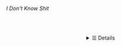 ###### I Don't Know Shit

<p align="center">
    <br />
    <details>
        <summary align="center">&#9776; Details</summary>
        <h2></h2>
        <br />
        <details>
          <summary align="center">Languages And Tools</summary>
          <div align="center">
              <img src="https://img.shields.io/badge/javascript%20-%23323330.svg?&style=for-the-badge&logo=javascript&logoColor=%23F7DF1E">
              <img src="https://img.shields.io/badge/discord.js%20-%23323330.svg?&style=for-the-badge&logo=discord">
              <img src="https://img.shields.io/badge/Mongo%20DB%20-%23323330.svg?&style=for-the-badge&logo=mongodb">
              <img src="https://img.shields.io/badge/VS Code-%23323330.svg?&style=for-the-badge&logo=visualstudiocode&logoColor=007ACC">
            <div />
        </details>
        <h2></h2>
        <details>
          <summary align="center">Contact</summary>
          <p align="center">
              <samp>
                  &#128172;
                  <a href="" target="_blank">Discord</a>
              </samp>
          </p>
        </details>
        <h2></h2>
        <p align="center">
            <a href="httpS://discord.com/users/722647978577363026">
                <img
                src="https://lanyard-profile-readme.vercel.app/api/722647978577363026"m
                alt="Discord Profile Card"
                />
            </a>
        </p>
        <h2></h2>
        <p>
            <a href="#" target="_blank">
                <img
            alt="Top Used Language"
            src="https://github-readme-stats.vercel.app/api/top-langs/?bg_color=00000000&layout=compact&username=MaiKokain&hide_border=true&title_color=373e4d&text_color=3b4252"
          />
          <img
            alt="GitHub Stats"
            src="https://github-readme-stats.vercel.app/api?bg_color=00000000&username=MaiKokain&show_icons=true&hide=commits&hide_border=true&icon_color=4C566A&title_color=373e4d&text_color=3b4252"
          />
            </a>
        </p>
    </details>
</p>

